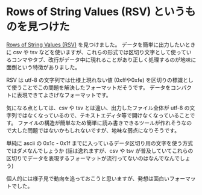 # Rows of String Values (RSV) というものを見つけた

[Rows of String Values (RSV)](https://github.com/Stenway/RSV-Specification) を見つけました。
データを簡単に出力したいときに csv や tsv などを使いますが、これらの形式では区切り文字として使っているコンマやタブ、改行がデータ中に現れることがあり正しく処理するのが地味に面倒という特徴がありました。

RSV は utf-8 の文字列では仕様上現れない値 (0xffや0xfe) を区切りの標識として使うことでこの問題を解決したフォーマットだそうです。
データをコンパクトに表現できてよさげなフォーマットです。

気になる点としては、csv や tsv とは違い、出力したファイル全体が utf-8 の文字列ではなくなっているので、テキストエディタ等で開けなくなっていることです。
ファイルの構造が簡単なため簡単に読み書きできるツールが作れそうなので大した問題ではないかもしれないですが、地味な弱点になりそうです。

単純に ascii の 0x1c - 0x1f までに入っているデータ区切り用の文字を使う方式ではダメなんでしょうか (話は逸れますが、csv や tsv が普及していてこれらの区切りでデータを表現するフォーマットが流行ってないのはなんでなんでしょう)

個人的には様子見で動向を追っておこうと思いますが、発想は面白いフォーマットでした。